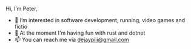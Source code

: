 Hi, I’m Peter,
- 👀 I’m interested in software development, running, video games and fictio 
- 🌱 At the moment I'm having fun with rust and dotnet
- 📫 You can reach me via dejaypiii@gmail.com
